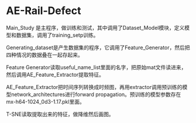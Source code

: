 # AE-Rail-Defect
Main_Study 是主程序，做训练和测试，其中调用了Dataset_Model模块，定义模型和数据集，调用了training_setp训练。



Generating_dataset是产生数据集的程序，它调用了Feature_Generator，然后把四种情况的数据叠在一起存起来。

Feature Generator读取useful_name_list里面的名字，把原始mat文件读进来，然后调用AE_Feature_Extractor提取特征。

AE_Feature_Extractor把时间序列转换成时频图，再用extractor调用预训练的模型network_architectures进行forward propagation。预训练的模型参数存在mx-h64-1024_0d3-1.17.pkl里面。



T-SNE读取提取出来的特征，做降维然后画图。
